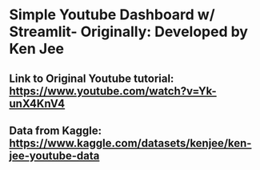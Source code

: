 # Simple Youtube Dashboard w/ Streamlit- Originally: Developed by Ken Jee
## Link to Original Youtube tutorial: https://www.youtube.com/watch?v=Yk-unX4KnV4
## Data from Kaggle: https://www.kaggle.com/datasets/kenjee/ken-jee-youtube-data